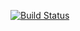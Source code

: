 [![Build Status](https://travis-ci.org/gamechanger/objscheme.png)](https://travis-ci.org/gamechanger/objscheme)
